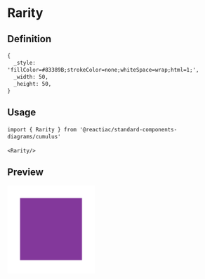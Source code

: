 # Rarity

## Definition

```
{
  _style: 'fillColor=#83389B;strokeColor=none;whiteSpace=wrap;html=1;',
  _width: 50,
  _height: 50,
}
```

## Usage

```
import { Rarity } from '@reactiac/standard-components-diagrams/cumulus'

<Rarity/>
```

## Preview

<img src="./rarity.png" width="200"/>
